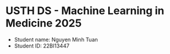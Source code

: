 USTH DS - Machine Learning in Medicine 2025
===============================================

- Student name: Nguyen Minh Tuan
- Student ID: 22BI13447


